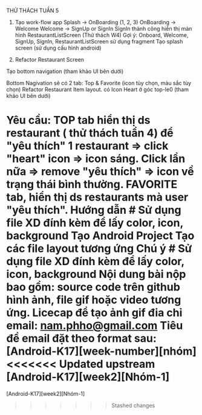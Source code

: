 THỬ THÁCH TUẦN 5

1. Tạo work-flow app
Splash -> OnBoarding (1, 2, 3)
OnBoarding -> Welcome
Welcome -> SignUp or SignIn
SignIn thành công hiển thị màn hình RestaurantListScreen (Thử thách W4)
Gợi ý:
Onboard, Welcome, SignUp, SignIn, RestaurantListScreen sử dụng fragment
Tạo splash screen (sử dụng cấu hình android)

2. Refactor Restaurant Screen

Tạo bottom navigation (tham khảo UI bên dưới)

Bottom Nagivation sẽ có 2 tab: Top & Favorite (icon tùy chọn, màu sắc tùy chọn)
Refactor Restaurant Item layout. có Icon Heart ở góc top-le0 (tham khảo UI bên dưới)

Yêu cầu:
TOP tab hiển thị ds restaurant ( thử thách tuần 4)
để "yêu thích" 1 restaurant => click "heart" icon => icon sáng. Click lần nữa => remove "yêu
thích" => icon về trạng thái bình thường.
FAVORITE tab, hiển thị ds restaurants mà user "yêu thích".
Hướng dẫn #
Sử dụng file XD đính kèm để lấy color, icon, background
Tạo Android Project
Tạo các file layout tương ứng
Chú ý #
Sử dụng file XD đính kèm để lấy color, icon, background
Nội dung bài nộp bao gồm:
source code trên github
hình ảnh, file gif hoặc video tương ứng. Licecap để tạo ảnh gif
đia chỉ email: nam.phho@gmail.com
Tiêu đề email đặt theo format sau: [Android-K17][week-number][nhóm]
<<<<<<< Updated upstream
[Android-K17][week2][Nhóm-1]
=======
[Android-K17][week2][Nhóm-1]
>>>>>>> Stashed changes
